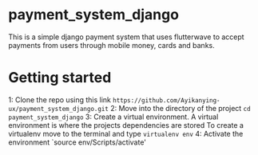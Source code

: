 # payment_system_django
This is a simple django payment system that uses flutterwave to accept payments from users through mobile money, cards and banks.

# Getting started
1: Clone the repo using this link
`https://github.com/Ayikanying-ux/payment_system_django.git`
2: Move into the directory of the project
`cd payment_system_django`
3: Create a virtual environment.
A virtual environment is where the projects dependencies are stored 
To create a virtualenv move to the terminal and type
`virtualenv env`
4: Activate the environment
`source env/Scripts/activate'
